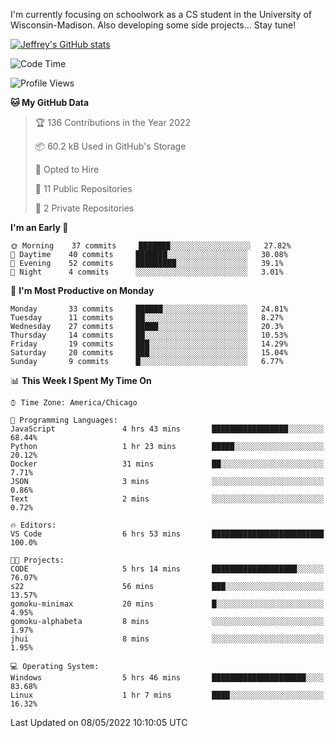 

I'm currently focusing on schoolwork as a CS student in the University of Wisconsin-Madison.
Also developing some side projects...
Stay tune!

<!-- [![wakatime](https://wakatime.com/badge/user/99a12255-d5fa-4530-a56f-b1f6efe8669d.svg?style=for-the-badge)](https://wakatime.com/@99a12255-d5fa-4530-a56f-b1f6efe8669d) -->

[![Jeffrey's GitHub stats](https://github-readme-stats.vercel.app/api?username=slijeff&count_private=true&show_icons=true)](https://github.com/anuraghazra/github-readme-stats)

<!-- [![Jeffrey's wakatime stats](https://github-readme-stats.vercel.app/api/wakatime?username=slijeff&custom_title=Coding+Time+Last+Week)](https://github.com/slijeff/github-readme-stats) -->

<!-- [![Top Langs](https://github-readme-stats.vercel.app/api/top-langs/?username=slijeff&count_private=true&langs_count=8&hide=javascript&custom_title=Repo+Languages)](https://github.com/anuraghazra/github-readme-stats) -->

<!--START_SECTION:waka-->
![Code Time](http://img.shields.io/badge/Code%20Time-46%20hrs%2046%20mins-blue)

![Profile Views](http://img.shields.io/badge/Profile%20Views-3-blue)

**🐱 My GitHub Data** 

> 🏆 136 Contributions in the Year 2022
 > 
> 📦 60.2 kB Used in GitHub's Storage 
 > 
> 💼 Opted to Hire
 > 
> 📜 11 Public Repositories 
 > 
> 🔑 2 Private Repositories  
 > 
**I'm an Early 🐤** 

```text
🌞 Morning    37 commits     ███████░░░░░░░░░░░░░░░░░░   27.82% 
🌆 Daytime    40 commits     ███████░░░░░░░░░░░░░░░░░░   30.08% 
🌃 Evening    52 commits     █████████░░░░░░░░░░░░░░░░   39.1% 
🌙 Night      4 commits      ░░░░░░░░░░░░░░░░░░░░░░░░░   3.01%

```
📅 **I'm Most Productive on Monday** 

```text
Monday       33 commits     ██████░░░░░░░░░░░░░░░░░░░   24.81% 
Tuesday      11 commits     ██░░░░░░░░░░░░░░░░░░░░░░░   8.27% 
Wednesday    27 commits     █████░░░░░░░░░░░░░░░░░░░░   20.3% 
Thursday     14 commits     ██░░░░░░░░░░░░░░░░░░░░░░░   10.53% 
Friday       19 commits     ███░░░░░░░░░░░░░░░░░░░░░░   14.29% 
Saturday     20 commits     ███░░░░░░░░░░░░░░░░░░░░░░   15.04% 
Sunday       9 commits      █░░░░░░░░░░░░░░░░░░░░░░░░   6.77%

```


📊 **This Week I Spent My Time On** 

```text
⌚︎ Time Zone: America/Chicago

💬 Programming Languages: 
JavaScript               4 hrs 43 mins       █████████████████░░░░░░░░   68.44% 
Python                   1 hr 23 mins        █████░░░░░░░░░░░░░░░░░░░░   20.12% 
Docker                   31 mins             ██░░░░░░░░░░░░░░░░░░░░░░░   7.71% 
JSON                     3 mins              ░░░░░░░░░░░░░░░░░░░░░░░░░   0.86% 
Text                     2 mins              ░░░░░░░░░░░░░░░░░░░░░░░░░   0.72%

🔥 Editors: 
VS Code                  6 hrs 53 mins       █████████████████████████   100.0%

🐱‍💻 Projects: 
CODE                     5 hrs 14 mins       ███████████████████░░░░░░   76.07% 
s22                      56 mins             ███░░░░░░░░░░░░░░░░░░░░░░   13.57% 
gomoku-minimax           20 mins             █░░░░░░░░░░░░░░░░░░░░░░░░   4.95% 
gomoku-alphabeta         8 mins              ░░░░░░░░░░░░░░░░░░░░░░░░░   1.97% 
jhui                     8 mins              ░░░░░░░░░░░░░░░░░░░░░░░░░   1.95%

💻 Operating System: 
Windows                  5 hrs 46 mins       █████████████████████░░░░   83.68% 
Linux                    1 hr 7 mins         ████░░░░░░░░░░░░░░░░░░░░░   16.32%

```


 Last Updated on 08/05/2022 10:10:05 UTC
<!--END_SECTION:waka-->
